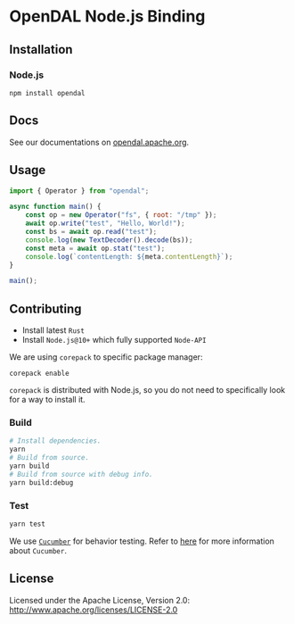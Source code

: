 # OpenDAL Node.js Binding

## Installation

### Node.js

```shell
npm install opendal
```

## Docs

See our documentations on [opendal.apache.org](https://opendal.apache.org/docs/nodejs/).

## Usage

```javascript
import { Operator } from "opendal";

async function main() {
    const op = new Operator("fs", { root: "/tmp" });
    await op.write("test", "Hello, World!");
    const bs = await op.read("test");
    console.log(new TextDecoder().decode(bs));
    const meta = await op.stat("test");
    console.log(`contentLength: ${meta.contentLength}`);
}

main();
```

## Contributing

-   Install latest `Rust`
-   Install `Node.js@10+` which fully supported `Node-API`

We are using `corepack` to specific package manager:

```shell
corepack enable
```

`corepack` is distributed with Node.js, so you do not need to specifically look for a way to install it.

### Build

```bash
# Install dependencies.
yarn
# Build from source.
yarn build
# Build from source with debug info.
yarn build:debug
```

### Test

```bash
yarn test
```

We use [`Cucumber`](https://cucumber.io/) for behavior testing. Refer to [here](https://cucumber.io/docs/guides/overview/) for more information about `Cucumber`.

## License

Licensed under the Apache License, Version 2.0: http://www.apache.org/licenses/LICENSE-2.0
